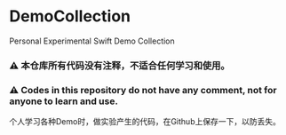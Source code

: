 # DemoCollection
Personal Experimental Swift Demo Collection

### ⚠️ 本仓库所有代码没有注释，不适合任何学习和使用。
### ⚠️  Codes in this repository do not have any comment, not for anyone to learn and use.

个人学习各种Demo时，做实验产生的代码，在Github上保存一下，以防丢失。
